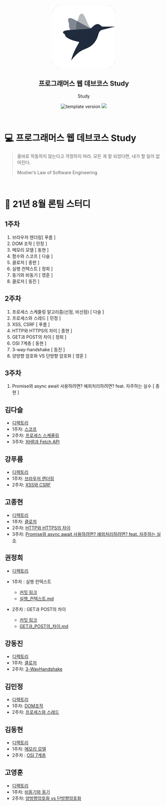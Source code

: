 <br/>
<p align="middle" >
  <img width="200px;" src="./src/images/prgms-logo.png"/>
</p>
<h2 align="middle">프로그래머스 웹 데브코스 Study</h2>
<p align="middle">Study</p>
<p align="middle">
  <img src="https://img.shields.io/badge/version-1.0.0-blue?style=flat-square" alt="template version"/>
  <img src="https://img.shields.io/badge/language-md-md.svg?style=flat-square"/>
</p>

<br/>

# 💻 프로그래머스 웹 데브코스 Study

> 올바로 작동하지 않는다고 걱정하지 마라.
> 모든 게 잘 되었다면, 내가 할 일이 없어진다.
>
> Mosher’s Law of Software Engineering

<br/>

# 🚀 21년 8월 론팀 스터디

## 1주차

1. 브라우저 렌더링[ 푸름 ]
2. DOM 조작 [ 민정 ]
3. 메모리 모델 [ 동현 ]
4. 함수와 스코프 [ 다슬 ]
5. 클로저 [ 종현 ]
6. 실행 컨텍스트 [ 정희 ]
7. 동기와 비동기 [ 영훈 ]
8. 클로저 [ 동진 ]

## 2주차

1. 프로세스 스케줄링 알고리즘(선점, 비선점) [ 다슬 ]
2. 프로세스와 스레드 [ 민정 ]
3. XSS, CSRF [ 푸름 ]
4. HTTP와 HTTPS의 차이 [ 종현 ]
5. GET과 POST의 차이 [ 정희 ]
6. OSI 7계층 [ 동현 ]
7. 3-way-handshake [ 동진 ]
8. 양방향 암호화 VS 단방향 암호화 [ 영훈 ]

## 3주차

1. Promise와 async await 사용하려면? 예외처리하려면? feat. 자주하는 실수 [ 종현 ]

## 김다슬

- [디렉토리](https://github.com/prgrms-web-devcourse/FE-August-study/tree/Ron/%5B1%EA%B8%B0-B%5D%20%EA%B9%80%EB%8B%A4%EC%8A%AC)
- 1주차: [스코프](https://github.com/prgrms-web-devcourse/FE-August-study/blob/Ron/%5B1%EA%B8%B0-B%5D%20%EA%B9%80%EB%8B%A4%EC%8A%AC/1%EC%A3%BC%EC%B0%A8_%EC%8A%A4%EC%BD%94%ED%94%84.md)
- 2주차: [프로세스 스케줄링](https://github.com/prgrms-web-devcourse/FE-August-study/blob/Ron/%5B1%EA%B8%B0-B%5D%20%EA%B9%80%EB%8B%A4%EC%8A%AC/2%EC%A3%BC%EC%B0%A8_%ED%94%84%EB%A1%9C%EC%84%B8%EC%8A%A4%EC%8A%A4%EC%BC%80%EC%A4%84%EB%A7%81.md)
- 3주차: [XHR과 Fetch API](https://github.com/prgrms-web-devcourse/FE-August-study/blob/Ron/%5B1%EA%B8%B0-B%5D%20%EA%B9%80%EB%8B%A4%EC%8A%AC/3%EC%A3%BC%EC%B0%A8_XHR%EA%B3%BC%20Fetch%20API.md)

## 강푸름

- [디렉토리](https://github.com/prgrms-web-devcourse/FE-August-study/tree/Ron/%5B1%EA%B8%B0-A%5D%20%EA%B0%95%ED%91%B8%EB%A6%84)
- 1주차: [브라우저 렌더링](https://github.com/prgrms-web-devcourse/FE-August-study/blob/Ron/%5B1%EA%B8%B0-A%5D%20%EA%B0%95%ED%91%B8%EB%A6%84/1%EC%A3%BC%EC%B0%A8_%EB%B8%8C%EB%9D%BC%EC%9A%B0%EC%A0%80%EB%A0%8C%EB%8D%94%EB%A7%81.md)
- 2주차: [XSS와 CSRF](https://github.com/prgrms-web-devcourse/FE-August-study/blob/Ron/%5B1%EA%B8%B0-A%5D%20%EA%B0%95%ED%91%B8%EB%A6%84/2%EC%A3%BC%EC%B0%A8_XSS%EC%99%80CSRF.md)

## 고종현

- [디렉토리](https://github.com/prgrms-web-devcourse/FE-August-study/tree/Ron/%5B1%EA%B8%B0-B%5D%20%EA%B3%A0%EC%A2%85%ED%98%84)
- 1주차: [클로저](https://github.com/prgrms-web-devcourse/FE-August-study/blob/Week1/Ron%5DStudy/%5B1%EA%B8%B0-B%5D%20%EA%B3%A0%EC%A2%85%ED%98%84_1%EC%A3%BC%EC%B0%A8%20%EC%8A%A4%ED%84%B0%EB%94%94/%ED%81%B4%EB%A1%9C%EC%A0%80.md)
- 2주차: [HTTP와 HTTPS의 차이](https://github.com/prgrms-web-devcourse/FE-August-study/blob/Week1/Ron%5DStudy/%5B1%EA%B8%B0-B%5D%20%EA%B3%A0%EC%A2%85%ED%98%84_1%EC%A3%BC%EC%B0%A8%20%EC%8A%A4%ED%84%B0%EB%94%94/HTTP%EC%99%80%20HTTPS%EC%9D%98%20%EC%B0%A8%EC%9D%B4.md)
- 3주차: [Promise와 async await 사용하려면? 예외처리하려면? feat. 자주하는 실수 ](https://github.com/prgrms-web-devcourse/FE-August-study/blob/Week1/Ron%5DStudy/%5B1%EA%B8%B0-B%5D%20%EA%B3%A0%EC%A2%85%ED%98%84_1%EC%A3%BC%EC%B0%A8%20%EC%8A%A4%ED%84%B0%EB%94%94/HTTP%EC%99%80%20HTTPS%EC%9D%98%20%EC%B0%A8%EC%9D%B4.md)

## 권정희

- [디렉토리](https://github.com/prgrms-web-devcourse/FE-August-study/tree/Week1/Ron%5DStudy/%5B1%EA%B8%B0-B%5D%EA%B6%8C%EC%A0%95%ED%9D%AC_1%EC%A3%BC%EC%B0%A8%20%EC%8A%A4%ED%84%B0%EB%94%94)
- 1주차 : 실행 컨텍스트
  <br >

  - [커밋 링크](https://github.com/prgrms-web-devcourse/FE-August-study/commit/56b88e37642af6aa07394b78c23d52228c8e1ddb)
    <br>
  - [실행\_컨텍스트.md](https://github.com/prgrms-web-devcourse/FE-August-study/blob/Week1/Ron%5DStudy/%5B1%EA%B8%B0-B%5D%EA%B6%8C%EC%A0%95%ED%9D%AC_1%EC%A3%BC%EC%B0%A8%20%EC%8A%A4%ED%84%B0%EB%94%94/%EC%8B%A4%ED%96%89_%EC%BB%A8%ED%85%8D%EC%8A%A4%ED%8A%B8.md)

- 2주차 : GET과 POST의 차이
  - [커밋 링크](https://github.com/prgrms-web-devcourse/FE-August-study/commit/52e55dc1ce139f81ff09dcce3db2426c38e82f6e)
  - [GET과\_POST의\_차이.md](https://github.com/prgrms-web-devcourse/FE-August-study/blob/Week1/Ron%5DStudy/%5B1%EA%B8%B0-B%5D%EA%B6%8C%EC%A0%95%ED%9D%AC_1%EC%A3%BC%EC%B0%A8%20%EC%8A%A4%ED%84%B0%EB%94%94/GET%EA%B3%BC_POST%EC%9D%98_%EC%B0%A8%EC%9D%B4.md)

## 강동진

- [디렉토리](https://github.com/prgrms-web-devcourse/FE-August-study/tree/Week1/Ron%5DStudy/%5B1기-B%5D%20강동진_1주차%20스터디)
- 1주차: [클로저](https://github.com/prgrms-web-devcourse/FE-August-study/blob/Week1/Ron%5DStudy/%5B1기-B%5D%20강동진_1주차%20스터디/1주차-클로저.md)
- 2주차: [3-WayHandshake](https://github.com/prgrms-web-devcourse/FE-August-study/blob/Week1/Ron%5DStudy/%5B1기-B%5D%20강동진_1주차%20스터디/2주차-3WayHandshake.md)

## 김민정

- [디렉토리](https://github.com/prgrms-web-devcourse/FE-August-study/tree/Week1/Ron%5DStudy/%5B1%EA%B8%B0-B%5D%20%EA%B9%80%EB%AF%BC%EC%A0%95_1%EC%A3%BC%EC%B0%A8%20%EC%8A%A4%ED%84%B0%EB%94%94)
- 1주차: [DOM조작](https://github.com/prgrms-web-devcourse/FE-August-study/blob/Week1/Ron%5DStudy/%5B1%EA%B8%B0-B%5D%20%EA%B9%80%EB%AF%BC%EC%A0%95_1%EC%A3%BC%EC%B0%A8%20%EC%8A%A4%ED%84%B0%EB%94%94/DOM%EC%A1%B0%EC%9E%91.md)
- 2주차: [프로세스와 스레드](https://github.com/prgrms-web-devcourse/FE-August-study/blob/Ron/%5B1%EA%B8%B0-A%5D%20%EA%B9%80%EB%AF%BC%EC%A0%95/2%EC%A3%BC%EC%B0%A8_%ED%94%84%EB%A1%9C%EC%84%B8%EC%8A%A4%EC%99%80%20%EC%8A%A4%EB%A0%88%EB%93%9C.md)

## 김동현

- [디렉토리](https://github.com/prgrms-web-devcourse/FE-August-study/tree/Week1/Ron%5DStudy/%5B1%EA%B8%B0-B%5D%20%EA%B9%80%EB%8F%99%ED%98%84_1%EC%A3%BC%EC%B0%A8%20%EC%8A%A4%ED%84%B0%EB%94%94)
- 1주차: [메모리 모델](https://github.com/prgrms-web-devcourse/FE-August-study/blob/Week1/Ron%5DStudy/%5B1%EA%B8%B0-B%5D%20%EA%B9%80%EB%8F%99%ED%98%84_1%EC%A3%BC%EC%B0%A8%20%EC%8A%A4%ED%84%B0%EB%94%94/%EC%9E%90%EB%B0%94%EC%8A%A4%ED%81%AC%EB%A6%BD%ED%8A%B8%20%EB%A9%94%EB%AA%A8%EB%A6%AC%EB%AA%A8%EB%8D%B8.md)
- 2주차 : [OSI 7계층](https://kimbangg.tistory.com/298)

## 고영훈

- [디렉토리](https://github.com/prgrms-web-devcourse/FE-August-study/tree/Week1/Ron%5DStudy/%5B1%EA%B8%B0-A%5D%20%EA%B3%A0%EC%98%81%ED%9B%88_1%EC%A3%BC%EC%B0%A8%20%EC%8A%A4%ED%84%B0%EB%94%94)
- 1주차: [비동기와 동기](https://github.com/prgrms-web-devcourse/FE-August-study/blob/Week1/Ron%5DStudy/%5B1%EA%B8%B0-A%5D%20%EA%B3%A0%EC%98%81%ED%9B%88_1%EC%A3%BC%EC%B0%A8%20%EC%8A%A4%ED%84%B0%EB%94%94/1%EC%A3%BC%EC%B0%A8_%EB%8F%99%EA%B8%B0%EC%99%80_%EB%B9%84%EB%8F%99%EA%B8%B0.md)
- 2주차: [양방향암호화 vs 단방향암호화](https://github.com/prgrms-web-devcourse/FE-August-study/blob/Week1/Ron%5DStudy/%5B1%EA%B8%B0-A%5D%20%EA%B3%A0%EC%98%81%ED%9B%88_1%EC%A3%BC%EC%B0%A8%20%EC%8A%A4%ED%84%B0%EB%94%94/2%EC%A3%BC%EC%B0%A8_%EC%96%91%EB%B0%A9%ED%96%A5_%EB%8B%A8%EB%B0%A9%ED%96%A5.MD)
